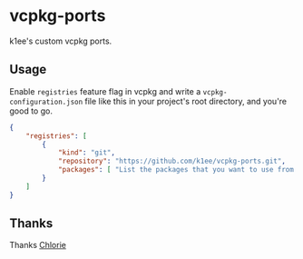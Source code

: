 # vcpkg-ports

k1ee's custom vcpkg ports.

## Usage

Enable `registries` feature flag in vcpkg and write a `vcpkg-configuration.json` file like this in your project's root directory, and you're good to go.

```json
{
    "registries": [
        {
            "kind": "git",
            "repository": "https://github.com/k1ee/vcpkg-ports.git",
            "packages": [ "List the packages that you want to use from my ports here" ]
        }
    ]
}
```

## Thanks

Thanks [Chlorie](https://github.com/Chlorie/vcpkg-ports)